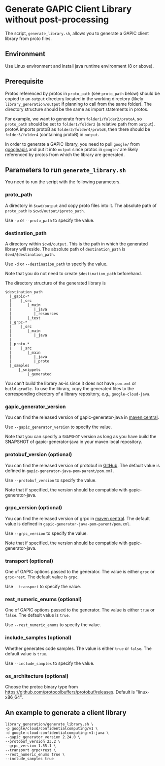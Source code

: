 # Generate GAPIC Client Library without post-processing

The script, `generate_library.sh`, allows you to generate a GAPIC client library from proto files.

## Environment

Use Linux environment and install java runtime environment (8 or above).

## Prerequisite
Protos referenced by protos in `proto_path` (see `proto_path` below) should be copied to an `output`
directory located in the working directory
(likely `library_generation/output` if planning to call from the same folder).
The directory structure should be the same as import statements in protos.

For example, we want to generate from `folder1/folder2/protoA`, so `proto_path` 
should be set to `folder1/folder2` (a relative path from `output`). 
protoA imports protoB as `folder3/folder4/protoB`, then there should 
be `folder3/folder4` (containing protoB) in `output`.

In order to generate a GAPIC library, you need to pull `google/` from [googleapis](https://github.com/googleapis/googleapis)
and put it into `output` since protos in `google/` are likely referenced by 
protos from which the library are generated.

## Parameters to run `generate_library.sh`

You need to run the script with the following parameters.

### proto_path
A directory in `$cwd/output` and copy proto files into it. 
The absolute path of `proto_path` is `$cwd/output/$proto_path`. 

Use `-p` or `--proto_path` to specify the value.

### destination_path 
A directory within `$cwd/output`. 
This is the path in which the generated library will reside. 
The absolute path of `destination_path` is `$cwd/$destination_path`. 

Use `-d` or `--destination_path` to specify the value.
   
Note that you do not need to create `$destination_path` beforehand.

The directory structure of the generated library is
```
$destination_path
  |_gapic-*
  |    |_src
  |       |_main
  |          |_java
  |          |_resources
  |       |_test
  |_grpc-*
  |    |_src
  |       |_main
  |          |_java
  |    
  |_proto-*
  |    |_src
  |       |_main
  |          |_java
  |          |_proto
  |_samples
      |_snippets
          |_generated
```
You can't build the library as-is since it does not have `pom.xml` or `build.gradle`.
To use the library, copy the generated files to the corresponding directory
of a library repository, e.g., `google-cloud-java`.

### gapic_generator_version
You can find the released version of gapic-generator-java in [maven central](https://repo1.maven.org/maven2/com/google/api/gapic-generator-java/).

Use `--gapic_generator_version` to specify the value.

Note that you can specify a `SNAPSHOT` version as long as you have build the SNAPSHOT of gapic-generator-java in your maven
local repository.

### protobuf_version (optional)
You can find the released version of protobuf in [GitHub](https://github.com/protocolbuffers/protobuf/releases/).
The default value is defined in `gapic-generator-java-pom-parent/pom.xml`.

Use `--protobuf_version` to specify the value.

Note that if specified, the version should be compatible with gapic-generator-java.

### grpc_version (optional)
You can find the released version of grpc in [maven central](https://repo1.maven.org/maven2/io/grpc/protoc-gen-grpc-java/).
The default value is defined in `gapic-generator-java-pom-parent/pom.xml`.

Use `--grpc_version` to specify the value.

Note that if specified, the version should be compatible with gapic-generator-java.

### transport (optional)
One of GAPIC options passed to the generator. The value is either `grpc` or `grpc+rest`.
The default value is `grpc`.

Use `--transport` to specify the value.

### rest_numeric_enums (optional)
One of GAPIC options passed to the generator. The value is either `true` or `false`.
The default value is `true`.

Use `--rest_numeric_enums` to specify the value.

### include_samples (optional)
Whether generates code samples. The value is either `true` or `false`. 
The default value is `true`.

Use `--include_samples` to specify the value.

### os_architecture (optional)
Choose the protoc binary type from https://github.com/protocolbuffers/protobuf/releases.
Default is "linux-x86_64".

## An example to generate a client library
```
library_generation/generate_library.sh \
-p google/cloud/confidentialcomputing/v1 \
-d google-cloud-confidentialcomputing-v1-java \
--gapic_generator_version 2.24.0 \
--protobuf_version 23.2 \
--grpc_version 1.55.1 \
--transport grpc+rest \
--rest_numeric_enums true \
--include_samples true
```
